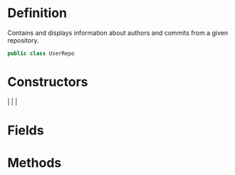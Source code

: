 # Definition

Contains and displays information about authors and commits from a given repository.

```c#
public class UserRepo
```

# Constructors

| | |

# Fields

# Methods

